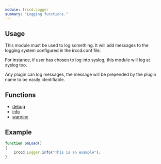 ```yaml
---
module: Irccd.Logger
summary: "Logging functions."
---
```


## Usage

This module must be used to log something. It will add messages to the logging system configured in the irccd.conf file.

For instance, if user has chosen to log into syslog, this module will log at syslog too.

Any plugin can log messages, the message will be prepended by the plugin name to be easily identifiable.

## Functions

  - [debug](function/debug.html)
  - [info](function/info.html)
  - [warning](function/warning.html)

## Example

````javascript
function onLoad()
{
    Irccd.Logger.info("This is an example");
}
````
